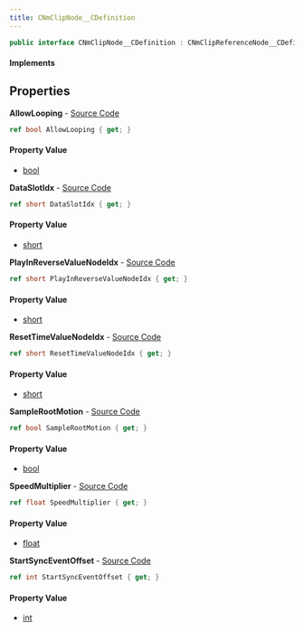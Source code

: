 ```yaml
---
title: CNmClipNode__CDefinition
---
```


```csharp
public interface CNmClipNode__CDefinition : CNmClipReferenceNode__CDefinition, CNmPoseNode__CDefinition, CNmGraphNode__CDefinition, ISchemaClass<CNmGraphNode__CDefinition>, ISchemaClass<CNmPoseNode__CDefinition>, ISchemaClass<CNmClipReferenceNode__CDefinition>, ISchemaClass<CNmClipNode__CDefinition>, ISchemaField, ISchemaClass, INativeHandle
```

#### Implements

## Properties

**AllowLooping** - [Source Code](https://github.com/swiftly-solution/swiftlys2/blob/main/managed/src/SwiftlyS2.Generated/Schemas/Interfaces/CNmClipNode__CDefinition.cs#L26)

```csharp
ref bool AllowLooping { get; }
```

#### Property Value

- [bool](https://learn.microsoft.com/dotnet/api/system.boolean)

**DataSlotIdx** - [Source Code](https://github.com/swiftly-solution/swiftlys2/blob/main/managed/src/SwiftlyS2.Generated/Schemas/Interfaces/CNmClipNode__CDefinition.cs#L28)

```csharp
ref short DataSlotIdx { get; }
```

#### Property Value

- [short](https://learn.microsoft.com/dotnet/api/system.int16)

**PlayInReverseValueNodeIdx** - [Source Code](https://github.com/swiftly-solution/swiftlys2/blob/main/managed/src/SwiftlyS2.Generated/Schemas/Interfaces/CNmClipNode__CDefinition.cs#L16)

```csharp
ref short PlayInReverseValueNodeIdx { get; }
```

#### Property Value

- [short](https://learn.microsoft.com/dotnet/api/system.int16)

**ResetTimeValueNodeIdx** - [Source Code](https://github.com/swiftly-solution/swiftlys2/blob/main/managed/src/SwiftlyS2.Generated/Schemas/Interfaces/CNmClipNode__CDefinition.cs#L18)

```csharp
ref short ResetTimeValueNodeIdx { get; }
```

#### Property Value

- [short](https://learn.microsoft.com/dotnet/api/system.int16)

**SampleRootMotion** - [Source Code](https://github.com/swiftly-solution/swiftlys2/blob/main/managed/src/SwiftlyS2.Generated/Schemas/Interfaces/CNmClipNode__CDefinition.cs#L24)

```csharp
ref bool SampleRootMotion { get; }
```

#### Property Value

- [bool](https://learn.microsoft.com/dotnet/api/system.boolean)

**SpeedMultiplier** - [Source Code](https://github.com/swiftly-solution/swiftlys2/blob/main/managed/src/SwiftlyS2.Generated/Schemas/Interfaces/CNmClipNode__CDefinition.cs#L20)

```csharp
ref float SpeedMultiplier { get; }
```

#### Property Value

- [float](https://learn.microsoft.com/dotnet/api/system.single)

**StartSyncEventOffset** - [Source Code](https://github.com/swiftly-solution/swiftlys2/blob/main/managed/src/SwiftlyS2.Generated/Schemas/Interfaces/CNmClipNode__CDefinition.cs#L22)

```csharp
ref int StartSyncEventOffset { get; }
```

#### Property Value

- [int](https://learn.microsoft.com/dotnet/api/system.int32)

